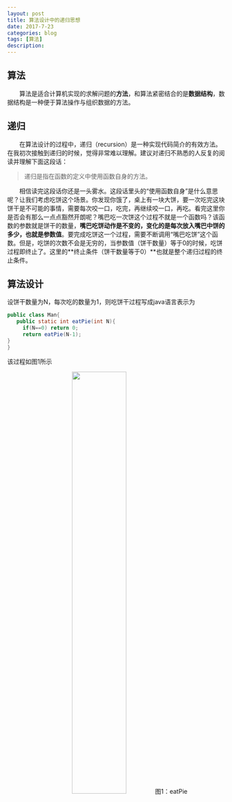 ```yaml
---
layout: post
title: 算法设计中的递归思想
date: 2017-7-23
categories: blog
tags: [算法]
description: 
---
```

## 算法
　　算法是适合计算机实现的求解问题的**方法**，和算法紧密结合的是**数据结构**，数据结构是一种便于算法操作与组织数据的方法。

## 递归
　　在算法设计的过程中，递归（recursion）是一种实现代码简介的有效方法。在我初次接触到递归的时候，觉得非常难以理解。建议对递归不熟悉的人反复的阅读并理解下面这段话：
>递归是指在函数的定义中使用函数自身的方法。

　　相信读完这段话你还是一头雾水。这段话里头的“使用函数自身”是什么意思呢？让我们考虑吃饼这个场景。你发现你饿了，桌上有一块大饼，要一次吃完这块饼干是不可能的事情，需要每次咬一口，吃完，再继续咬一口，再吃。看完这里你是否会有那么一点点豁然开朗呢？嘴巴吃一次饼这个过程不就是一个函数吗？该函数的参数就是饼干的数量，**嘴巴吃饼动作是不变的，变化的是每次放入嘴巴中饼的多少，也就是参数值**。要完成吃饼这一个过程，需要不断调用“嘴巴吃饼”这个函数。但是，吃饼的次数不会是无穷的，当参数值（饼干数量）等于0的时候，吃饼过程即终止了。这里的**终止条件（饼干数量等于0）**也就是整个递归过程的终止条件。

## 算法设计
设饼干数量为N，每次吃的数量为1，则吃饼干过程写成java语言表示为

```java
public class Man{
   public static int eatPie(int N){
     if(N==0) return 0;
     return eatPie(N-1);   
}
}
```

该过程如图1所示

<center>
<img src="https://fuerdi2.github.io/img/eatPie.png" width = "50%">
图1：eatPie
</center>